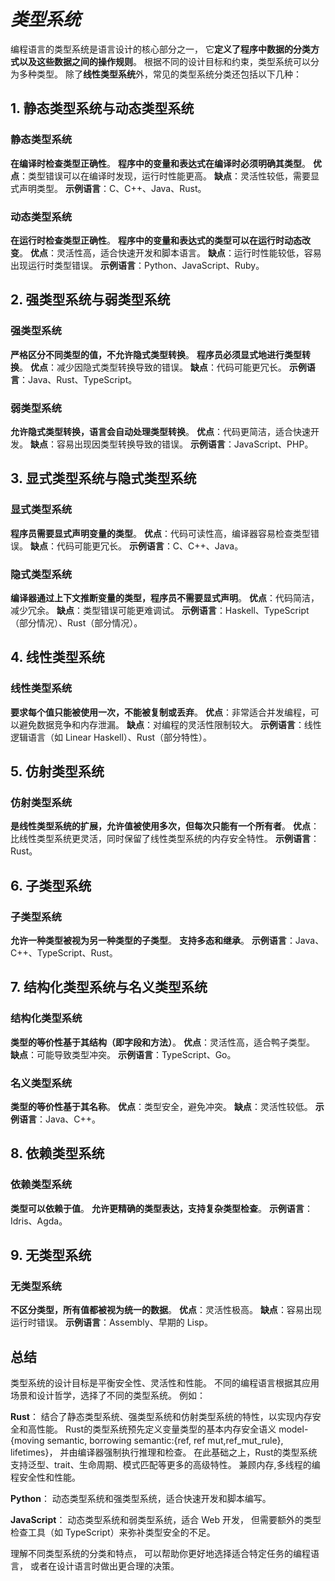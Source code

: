 # *类型系统*

编程语言的类型系统是语言设计的核心部分之一，
它**定义了程序中数据的分类方式以及这些数据之间的操作规则**。
根据不同的设计目标和约束，类型系统可以分为多种类型。
除了**线性类型系统**外，常见的类型系统分类还包括以下几种：

## 1. 静态类型系统与动态类型系统

### 静态类型系统

**在编译时检查类型正确性**。
**程序中的变量和表达式在编译时必须明确其类型**。
**优点**：类型错误可以在编译时发现，运行时性能更高。
**缺点**：灵活性较低，需要显式声明类型。
**示例语言**：C、C++、Java、Rust。

### 动态类型系统

**在运行时检查类型正确性**。
**程序中的变量和表达式的类型可以在运行时动态改变**。
**优点**：灵活性高，适合快速开发和脚本语言。
**缺点**：运行时性能较低，容易出现运行时类型错误。
**示例语言**：Python、JavaScript、Ruby。

## 2. 强类型系统与弱类型系统

### 强类型系统

**严格区分不同类型的值，不允许隐式类型转换**。
**程序员必须显式地进行类型转换**。
**优点**：减少因隐式类型转换导致的错误。
**缺点**：代码可能更冗长。
**示例语言**：Java、Rust、TypeScript。

### 弱类型系统

**允许隐式类型转换，语言会自动处理类型转换**。
**优点**：代码更简洁，适合快速开发。
**缺点**：容易出现因类型转换导致的错误。
**示例语言**：JavaScript、PHP。

## 3. 显式类型系统与隐式类型系统

### 显式类型系统

**程序员需要显式声明变量的类型**。
**优点**：代码可读性高，编译器容易检查类型错误。
**缺点**：代码可能更冗长。
**示例语言**：C、C++、Java。

### 隐式类型系统

**编译器通过上下文推断变量的类型，程序员不需要显式声明**。
**优点**：代码简洁，减少冗余。
**缺点**：类型错误可能更难调试。
**示例语言**：Haskell、TypeScript（部分情况）、Rust（部分情况）。

## 4. 线性类型系统

### 线性类型系统

**要求每个值只能被使用一次，不能被复制或丢弃**。
**优点**：非常适合并发编程，可以避免数据竞争和内存泄漏。
**缺点**：对编程的灵活性限制较大。
**示例语言**：线性逻辑语言（如 Linear Haskell）、Rust（部分特性）。

## 5. 仿射类型系统

### 仿射类型系统

**是线性类型系统的扩展，允许值被使用多次，但每次只能有一个所有者**。
**优点**：比线性类型系统更灵活，同时保留了线性类型系统的内存安全特性。
**示例语言**：Rust。

## 6. 子类型系统

### 子类型系统

**允许一种类型被视为另一种类型的子类型**。
**支持多态和继承**。
**示例语言**：Java、C++、TypeScript、Rust。

## 7. 结构化类型系统与名义类型系统

### 结构化类型系统

**类型的等价性基于其结构（即字段和方法）**。
**优点**：灵活性高，适合鸭子类型。
**缺点**：可能导致类型冲突。
**示例语言**：TypeScript、Go。

### 名义类型系统

**类型的等价性基于其名称**。
**优点**：类型安全，避免冲突。
**缺点**：灵活性较低。
**示例语言**：Java、C++。

## 8. 依赖类型系统

### 依赖类型系统

**类型可以依赖于值**。
**允许更精确的类型表达，支持复杂类型检查**。
**示例语言**：Idris、Agda。

## 9. 无类型系统

### 无类型系统

**不区分类型，所有值都被视为统一的数据**。
**优点**：灵活性极高。
**缺点**：容易出现运行时错误。
**示例语言**：Assembly、早期的 Lisp。

## 总结

类型系统的设计目标是平衡安全性、灵活性和性能。
不同的编程语言根据其应用场景和设计哲学，选择了不同的类型系统。
例如：

**Rust**：
    结合了静态类型系统、强类型系统和仿射类型系统的特性，以实现内存安全和高性能。
    Rust的类型系统预先定义变量类型的基本内存安全语义
    model-{moving semantic, borrowing semantic:{ref, ref mut,ref_mut_rule}, lifetimes}，
    并由编译器强制执行推理和检查。
    在此基础之上，Rust的类型系统支持泛型、trait、生命周期、模式匹配等更多的高级特性。
    兼顾内存,多线程的编程安全性和性能。

**Python**：
    动态类型系统和强类型系统，适合快速开发和脚本编写。

**JavaScript**：
    动态类型系统和弱类型系统，适合 Web 开发，
    但需要额外的类型检查工具（如 TypeScript）来弥补类型安全的不足。

理解不同类型系统的分类和特点，
可以帮助你更好地选择适合特定任务的编程语言，
或者在设计语言时做出更合理的决策。
